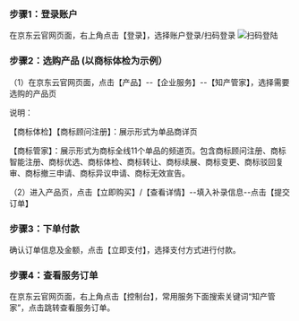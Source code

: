 ### 步骤1：登录账户
在京东云官网页面，右上角点击【登录】，选择账户登录/扫码登录
![扫码登陆](https://static-ftcms.jd.com/p/files/6364df1d20ee4c675e53d833.jpg)


### 步骤2：选购产品 (以商标体检为示例）

（1）在京东云官网页面，点击【产品】--【企业服务】--【知产管家】，选择需要选购的产品页

说明：

【商标体检】【商标顾问注册】：展示形式为单品商详页

【商标管家】：展示形式为商标全线11个单品的频道页。包含商标顾问注册、商标智能注册、商标优选、商标体检、商标转让、商标续展、商标变更、商标驳回复审、商标撤三申请、商标异议申请、商标无效宣告。

（2）进入产品页，点击【立即购买】/【查看详情】--填入补录信息--点击【提交订单】


### 步骤3：下单付款

确认订单信息及金额，点击【立即支付】，选择支付方式进行付款。

### 步骤4：查看服务订单

在京东云官网页面，右上角点击【控制台】，常用服务下面搜索关键词“知产管家”，点击跳转查看服务订单。



